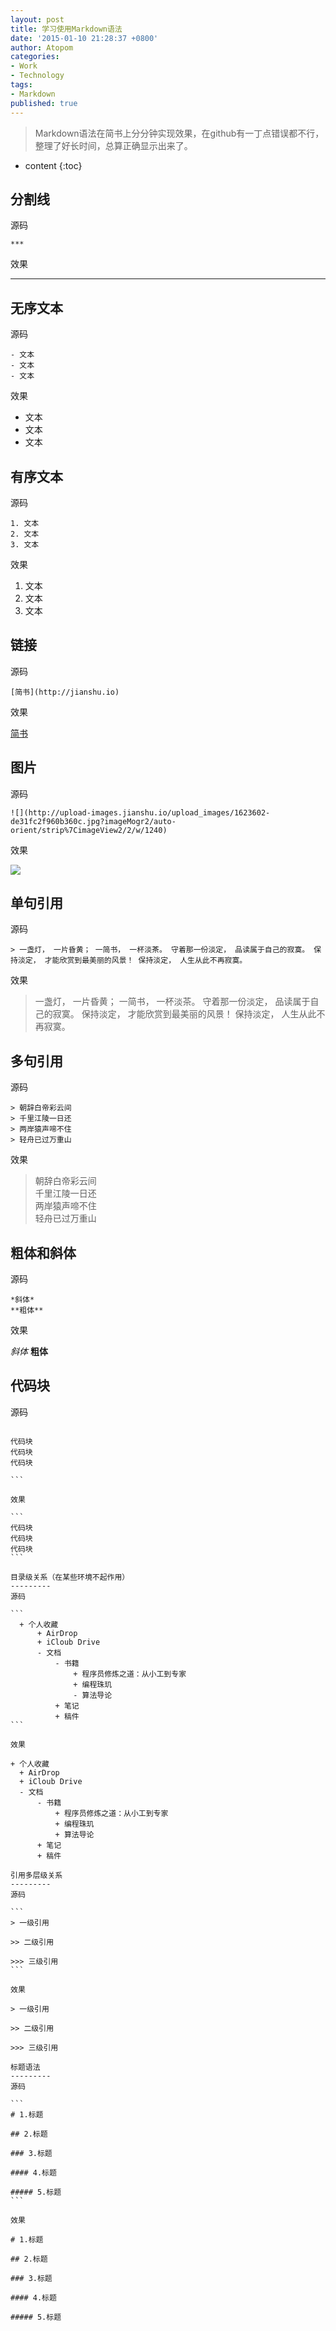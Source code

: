 ```yaml
---
layout: post
title: 学习使用Markdown语法
date: '2015-01-10 21:28:37 +0800'
author: Atopom
categories:
- Work
- Technology
tags:
- Markdown
published: true
---
```


> Markdown语法在简书上分分钟实现效果，在github有一丁点错误都不行，整理了好长时间，总算正确显示出来了。  

* content
{:toc}

分割线
---------
源码  

```
***
```

效果  

***

无序文本
---------
源码  

```
- 文本
- 文本
- 文本
```

效果  

- 文本
- 文本
- 文本

有序文本
---------
源码  

```
1. 文本
2. 文本
3. 文本
```

效果  

1. 文本
2. 文本
3. 文本

链接
---------
源码  

```
[简书](http://jianshu.io)
```

效果  

[简书](http://jianshu.io)

图片
---------
源码  

```
![](http://upload-images.jianshu.io/upload_images/1623602-de31fc2f960b360c.jpg?imageMogr2/auto-orient/strip%7CimageView2/2/w/1240)
```

效果  

![](http://upload-images.jianshu.io/upload_images/1623602-de31fc2f960b360c.jpg?imageMogr2/auto-orient/strip%7CimageView2/2/w/1240)

单句引用
---------
源码  

```
> 一盏灯， 一片昏黄； 一简书， 一杯淡茶。 守着那一份淡定， 品读属于自己的寂寞。 保持淡定， 才能欣赏到最美丽的风景！ 保持淡定， 人生从此不再寂寞。
```

效果  

> 一盏灯， 一片昏黄； 一简书， 一杯淡茶。 守着那一份淡定， 品读属于自己的寂寞。 保持淡定， 才能欣赏到最美丽的风景！ 保持淡定， 人生从此不再寂寞。

多句引用
---------
源码  

```
> 朝辞白帝彩云间  
> 千里江陵一日还  
> 两岸猿声啼不住  
> 轻舟已过万重山
```

效果  
> 朝辞白帝彩云间  
> 千里江陵一日还  
> 两岸猿声啼不住  
> 轻舟已过万重山  

粗体和斜体
---------
源码  

```
*斜体*
**粗体**
```

效果  

*斜体*
**粗体**

代码块
---------
源码  

```
  ``````
    代码块
    代码块
    代码块
  ``````
```

效果  

```
  代码块
  代码块
  代码块
```

目录级关系（在某些环境不起作用）
---------
源码  

```
    + 个人收藏
        + AirDrop
        + iCloub Drive
        - 文档
            - 书籍
                + 程序员修炼之道：从小工到专家
                + 编程珠玑
                - 算法导论
            + 笔记
            + 稿件
```

效果  

+ 个人收藏
    + AirDrop
    + iCloub Drive
    - 文档
        - 书籍
            + 程序员修炼之道：从小工到专家
            + 编程珠玑
            + 算法导论
        + 笔记
        + 稿件

引用多层级关系
---------
源码  

```
> 一级引用

>> 二级引用

>>> 三级引用
```

效果  

> 一级引用

>> 二级引用

>>> 三级引用

标题语法
---------
源码  

```
# 1.标题

## 2.标题

### 3.标题

#### 4.标题

##### 5.标题
```

效果  

# 1.标题

## 2.标题

### 3.标题

#### 4.标题

##### 5.标题
